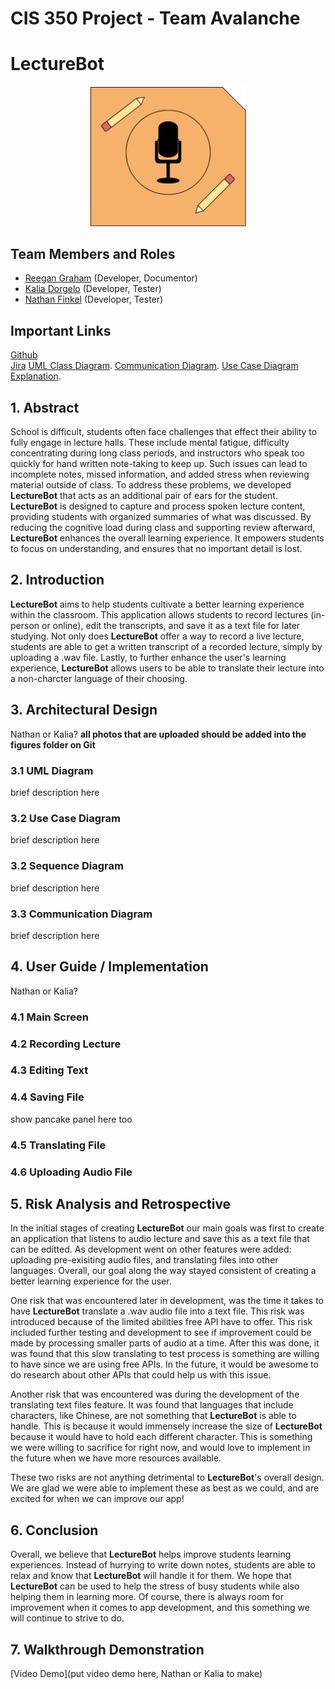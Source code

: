 # CIS 350 Project - Team Avalanche  

# LectureBot 

<p align="center">
  <img src="https://github.com/graharee/GVSU-CIS350-AVALANCHE/blob/main/LectureBot/logo.png" alt="LectureBot Logo" width="250">
</p>

## Team Members and Roles

* [Reegan Graham](https://github.com/graharee/CIS350-HW2-GRAHAM) (Developer, Documentor)
* [Kalia Dorgelo](https://github.com/DorgeloK/CIS350-HW2-Dorgelo/tree/main) (Developer, Tester)
* [Nathan Finkel](https://github.com/nathanfinkel/CIS350-HW2-Finkel.git) (Developer, Tester)

## Important Links   

[Github](https://github.com/graharee/GVSU-CIS350-AVALANCHE)  
[Jira](https://cis350-avalanche.atlassian.net/jira/software/projects/SCRUM/boards/1) 
[UML Class Diagram]().
[Communication Diagram]().
[Use Case Diagram Explanation]().

## 1. Abstract 
School is difficult, students often face challenges that effect their ability to fully engage in lecture halls. These include mental fatigue, difficulty concentrating during long class periods, and instructors who speak too quickly for hand written note-taking to keep up. Such issues can lead to incomplete notes, missed information, and added stress when reviewing material outside of class. To address these problems, we developed **LectureBot** that acts as an additional pair of ears for the student. **LectureBot** is designed to capture and process spoken lecture content, providing students with organized summaries of what was discussed. By reducing the cognitive load during class and supporting review afterward, **LectureBot** enhances the overall learning experience. It empowers students to focus on understanding, and ensures that no important detail is lost.

## 2. Introduction  
**LectureBot** aims to help students cultivate a better learning experience within the classroom. This application allows students to record lectures (in-person or online), edit the transcripts, and save it as a text file for later studying. Not only does **LectureBot** offer a way to record a live lecture, students are able to get a written transcript of a recorded lecture, simply by uploading a .wav file. Lastly, to further enhance the user's learning experience, **LectureBot** allows users to be able to translate their lecture into a non-charcter language of their choosing.   

## 3. Architectural Design  
Nathan or Kalia? 
**all photos that are uploaded should be added into the figures folder on Git**
### 3.1 UML Diagram
brief description here

### 3.2 Use Case Diagram
brief description here

### 3.2 Sequence Diagram
brief description here

### 3.3 Communication Diagram
brief description here

## 4. User Guide / Implementation  
Nathan or Kalia?  
### 4.1 Main Screen


### 4.2 Recording Lecture


### 4.3 Editing Text


### 4.4 Saving File
show pancake panel here too

### 4.5 Translating File


### 4.6 Uploading Audio File


## 5. Risk Analysis and Retrospective  
In the initial stages of creating **LectureBot** our main goals was first to create an application that listens to audio lecture and save this as a text file that can be editted. As development went on other features were added: uploading pre-exisiting audio files, and translating files into other languages. Overall, our goal along the way stayed consistent of creating a better learning experience for the user. 

One risk that was encountered later in development, was the time it takes to have **LectureBot** translate a .wav audio file into a text file. This risk was introduced because of the limited abilities free API have to offer. This risk included further testing and development to see if improvement could be made by processing smaller parts of audio at a time. After this was done, it was found that this slow translating to test process is something are willing to have since we are using free APIs. In the future, it would be awesome to do research about other APIs that could help us with this issue.

Another risk that was encountered was during the development of the translating text files feature. It was found that languages that include characters, like Chinese, are not something that **LectureBot** is able to handle. This is because it would immensely increase the size of **LectureBot** because it would have to hold each different character. This is something we were willing to sacrifice for right now, and would love to implement in the future when we have more resources available.

These two risks are not anything detrimental to **LectureBot**'s overall design. We are glad we were able to implement these as best as we could, and are excited for when we can improve our app!

## 6. Conclusion  
Overall, we believe that **LectureBot** helps improve students learning experiences. Instead of hurrying to write down notes, students are able to relax and know that **LectureBot** will handle it for them. We hope that **LectureBot** can be used to help the stress of busy students while also helping them in learning more. Of course, there is always room for improvement when it comes to app development, and this something we will continue to strive to do.  

## 7. Walkthrough Demonstration  
[Video Demo](put video demo here, Nathan or Kalia to make)  

